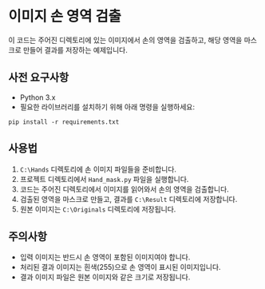 
# 이미지 손 영역 검출

이 코드는 주어진 디렉토리에 있는 이미지에서 손의 영역을 검출하고, 해당 영역을 마스크로 만들어 결과를 저장하는 예제입니다.

## 사전 요구사항

- Python 3.x
- 필요한 라이브러리를 설치하기 위해 아래 명령을 실행하세요:

```shell
pip install -r requirements.txt
```

## 사용법

1. `C:\Hands` 디렉토리에 손 이미지 파일들을 준비합니다.
2. 프로젝트 디렉토리에서 `Hand_mask.py` 파일을 실행합니다.
3. 코드는 주어진 디렉토리에서 이미지를 읽어와서 손의 영역을 검출합니다.
4. 검출된 영역을 마스크로 만들고, 결과를 `C:\Result` 디렉토리에 저장합니다.
5. 원본 이미지는 `C:\Originals` 디렉토리에 저장됩니다.

## 주의사항

- 입력 이미지는 반드시 손 영역이 포함된 이미지여야 합니다.
- 처리된 결과 이미지는 흰색(255)으로 손 영역이 표시된 이미지입니다.
- 결과 이미지 파일은 원본 이미지와 같은 크기로 저장됩니다.
